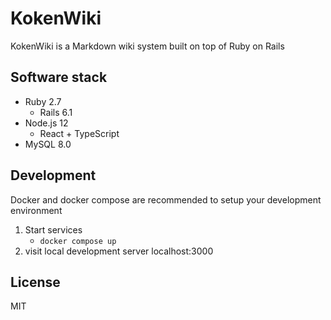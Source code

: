 # KokenWiki

KokenWiki is a Markdown wiki system built on top of Ruby on Rails

## Software stack

- Ruby 2.7
  - Rails 6.1
- Node.js 12
  - React + TypeScript
- MySQL 8.0

## Development

Docker and docker compose are recommended to setup your development environment

1. Start services
   - `docker compose up`
1. visit local development server localhost:3000

## License

MIT
